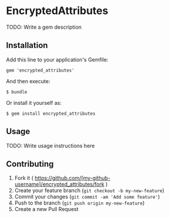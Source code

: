 # EncryptedAttributes

TODO: Write a gem description

## Installation

Add this line to your application's Gemfile:

    gem 'encrypted_attributes'

And then execute:

    $ bundle

Or install it yourself as:

    $ gem install encrypted_attributes

## Usage

TODO: Write usage instructions here

## Contributing

1. Fork it ( https://github.com/[my-github-username]/encrypted_attributes/fork )
2. Create your feature branch (`git checkout -b my-new-feature`)
3. Commit your changes (`git commit -am 'Add some feature'`)
4. Push to the branch (`git push origin my-new-feature`)
5. Create a new Pull Request

